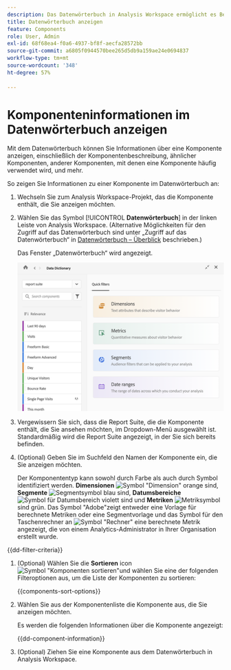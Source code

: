 ```yaml
---
description: Das Datenwörterbuch in Analysis Workspace ermöglicht es Benutzenden, die verschiedenen Komponenten in Analysis Workspace zu katalogisieren und im Auge zu behalten, einschließlich ihres Verwendungszwecks, welche genehmigt sind, welche Duplikate sind usw.
title: Datenwörterbuch anzeigen
feature: Components
role: User, Admin
exl-id: 68f68ea4-f0a6-4937-bf8f-aecfa28572bb
source-git-commit: a6805f0944570bee265d5db9a159ae24e0694837
workflow-type: tm+mt
source-wordcount: '348'
ht-degree: 57%

---
```


# Komponenteninformationen im Datenwörterbuch anzeigen

Mit dem Datenwörterbuch können Sie Informationen über eine Komponente anzeigen, einschließlich der Komponentenbeschreibung, ähnlicher Komponenten, anderer Komponenten, mit denen eine Komponente häufig verwendet wird, und mehr.

So zeigen Sie Informationen zu einer Komponente im Datenwörterbuch an:

1. Wechseln Sie zum Analysis Workspace-Projekt, das die Komponente enthält, die Sie anzeigen möchten.

1. Wählen Sie das Symbol [!UICONTROL **Datenwörterbuch**] in der linken Leiste von Analysis Workspace. (Alternative Möglichkeiten für den Zugriff auf das Datenwörterbuch sind unter „Zugriff auf das Datenwörterbuch“ in [Datenwörterbuch – Überblick](/help/analyze/analysis-workspace/components/data-dictionary/data-dictionary-overview.md) beschrieben.)

   Das Fenster „Datenwörterbuch“ wird angezeigt.

   ![data-dictionary.png](assets/data-dictionary.png)

   <!--double-check this screenshot. I mocked the admin view up a bit to get rid of the Dictionary health tab.-->

1. Vergewissern Sie sich, dass die Report Suite, die die Komponente enthält, die Sie ansehen möchten, im Dropdown-Menü ausgewählt ist. Standardmäßig wird die Report Suite angezeigt, in der Sie sich bereits befinden.

1. (Optional) Geben Sie im Suchfeld den Namen der Komponente ein, die Sie anzeigen möchten.

   Der Komponententyp kann sowohl durch Farbe als auch durch Symbol identifiziert werden. **Dimensionen** ![Symbol &quot;Dimension&quot;](https://spectrum.adobe.com/static/icons/workflow_18/Smock_Data_18_N.svg) orange sind, **Segmente** ![Segmentsymbol](https://spectrum.adobe.com/static/icons/workflow_18/Smock_Segmentation_18_N.svg) blau sind, **Datumsbereiche** ![Symbol für Datumsbereich](https://spectrum.adobe.com/static/icons/workflow_18/Smock_Calendar_18_N.svg) violett sind und **Metriken** ![Metriksymbol](https://spectrum.adobe.com/static/icons/workflow_18/Smock_Event_18_N.svg) sind grün. Das Symbol &quot;Adobe&quot;zeigt entweder eine Vorlage für berechnete Metriken oder eine Segmentvorlage und das Symbol für den Taschenrechner an ![Symbol &quot;Rechner&quot;](https://spectrum.adobe.com/static/icons/workflow_18/Smock_Calculator_18_N.svg) eine berechnete Metrik angezeigt, die von einem Analytics-Administrator in Ihrer Organisation erstellt wurde.

{{dd-filter-criteria}}

1. (Optional) Wählen Sie die **Sortieren** icon ![Symbol &quot;Komponenten sortieren&quot;](https://spectrum.adobe.com/static/icons/workflow_18/Smock_SortOrderDown_18_N.svg)und wählen Sie eine der folgenden Filteroptionen aus, um die Liste der Komponenten zu sortieren:

   {{components-sort-options}}

1. Wählen Sie aus der Komponentenliste die Komponente aus, die Sie anzeigen möchten.

   Es werden die folgenden Informationen über die Komponente angezeigt:

   {{dd-component-information}}

1. (Optional) Ziehen Sie eine Komponente aus dem Datenwörterbuch in Analysis Workspace.

